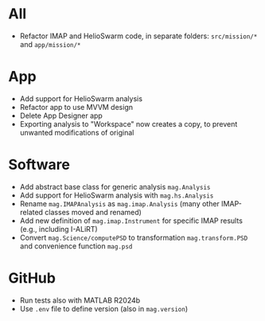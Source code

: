 # All

- Refactor IMAP and HelioSwarm code, in separate folders: `src/mission/*` and `app/mission/*`

# App

- Add support for HelioSwarm analysis
- Refactor app to use MVVM design
- Delete App Designer app
- Exporting analysis to "Workspace" now creates a copy, to prevent unwanted modifications of original

# Software

- Add abstract base class for generic analysis `mag.Analysis`
- Add support for HelioSwarm analysis with `mag.hs.Analysis`
- Rename `mag.IMAPAnalysis` as `mag.imap.Analysis` (many other IMAP-related classes moved and renamed)
- Add new definition of `mag.imap.Instrument` for specific IMAP results (e.g., including I-ALiRT)
- Convert `mag.Science/computePSD` to transformation `mag.transform.PSD` and convenience function `mag.psd`

# GitHub

- Run tests also with MATLAB R2024b
- Use `.env` file to define version (also in `mag.version`)

